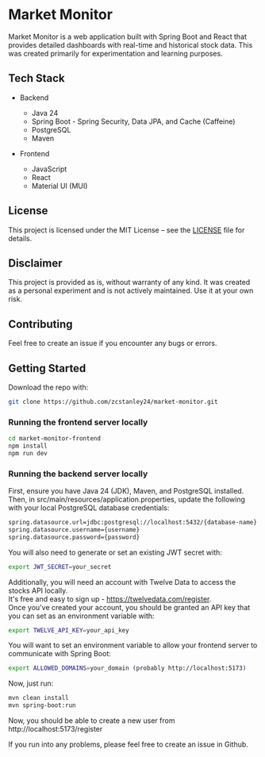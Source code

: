 # Market Monitor

Market Monitor is a web application built with Spring Boot and React that provides detailed dashboards with real-time and historical stock data. This was created primarily for experimentation and learning purposes.

## Tech Stack

- Backend
  - Java 24
  - Spring Boot - Spring Security, Data JPA, and Cache (Caffeine)
  - PostgreSQL
  - Maven  

- Frontend
  - JavaScript
  - React
  - Material UI (MUI)

## License

This project is licensed under the MIT License – see the [LICENSE](./LICENSE) file for details.

## Disclaimer 

This project is provided as is, without warranty of any kind. It was created as a personal experiment and is not actively maintained. Use it at your own risk.

## Contributing

Feel free to create an issue if you encounter any bugs or errors.

## Getting Started

Download the repo with:
```bash
git clone https://github.com/zcstanley24/market-monitor.git
```

### Running the frontend server locally
```bash
cd market-monitor-frontend
npm install
npm run dev
```

### Running the backend server locally
First, ensure you have Java 24 (JDK), Maven, and PostgreSQL installed.  
Then, in src/main/resources/application.properties, update the following with your local PostgreSQL database credentials:  
```bash
spring.datasource.url=jdbc:postgresql://localhost:5432/{database-name}
spring.datasource.username={username}
spring.datasource.password={password}
```

You will also need to generate or set an existing JWT secret with:
```bash
export JWT_SECRET=your_secret
```

Additionally, you will need an account with Twelve Data to access the stocks API locally.  
It's free and easy to sign up - https://twelvedata.com/register.  
Once you've created your account, you should be granted an API key that you can set as
an environment variable with:
```bash
export TWELVE_API_KEY=your_api_key
```

You will want to set an environment variable to allow your frontend server to communicate with
Spring Boot:
```bash
export ALLOWED_DOMAINS=your_domain (probably http://localhost:5173)
```

Now, just run:
```bash
mvn clean install
mvn spring-boot:run
```

Now, you should be able to create a new user from http://localhost:5173/register

If you run into any problems, please feel free to create an issue in Github.